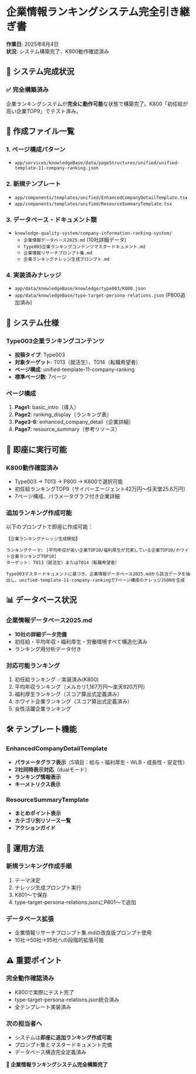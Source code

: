 # 企業情報ランキングシステム完全引き継ぎ書

**作業日**: 2025年8月4日  
**状況**: システム構築完了、K800動作確認済み

## 🎯 システム完成状況

### ✅ 完全構築済み
企業ランキングシステムが**完全に動作可能**な状態で構築完了。K800「初任給が高い企業TOP9」でテスト済み。

## 📁 作成ファイル一覧

### 1. ページ構成パターン
- `app/services/knowledgeBase/data/pageStructures/unified/unified-template-11-company-ranking.json`

### 2. 新規テンプレート
- `app/components/templates/unified/EnhancedCompanyDetailTemplate.tsx`
- `app/components/templates/unified/ResourceSummaryTemplate.tsx`

### 3. データベース・ドキュメント類
- `knowledge-quality-system/company-information-ranking-system/`
  - `企業情報データベース2025.md` (10社詳細データ)
  - `Type003企業ランキングコンテンツマスタードキュメント.md`
  - `企業情報リサーチプロンプト集.md`
  - `企業ランキングナレッジ生成プロンプト.md`

### 4. 実装済みナレッジ
- `app/data/knowledgeBase/knowledge/type003/K800.json`
- `app/data/knowledgeBase/type-target-persona-relations.json` (P800追加済み)

## 🎯 システム仕様

### Type003企業ランキングコンテンツ
- **投稿タイプ**: Type003
- **対象ターゲット**: T013（就活生）、T014（転職希望者）
- **ページ構成**: unified-template-11-company-ranking
- **標準ページ数**: 7ページ

### ページ構成
1. **Page1**: basic_intro（導入）
2. **Page2**: ranking_display（ランキング表）
3. **Page3-6**: enhanced_company_detail（企業詳細）
4. **Page7**: resource_summary（参考リソース）

## 🚀 即座に実行可能

### K800動作確認済み
- Type003 → T013 → P800 → K800で選択可能
- 初任給ランキングTOP9（サイバーエージェント42万円～任天堂25.6万円）
- 7ページ構成、パラメータグラフ付き企業詳細

### 追加ランキング作成可能
以下のプロンプトで即座に作成可能：

```
【企業ランキングナレッジ生成開始】

ランキングテーマ: [平均年収が高い企業TOP10/福利厚生が充実している企業TOP10/ホワイト企業ランキングTOP10]
ターゲット: T013（就活生）またはT014（転職希望者）

Type003マスタードキュメントに基づき、企業情報データベース2025.mdから該当データを抽出し、unified-template-11-company-rankingで7ページ構成のナレッジJSONを生成
```

## 📊 データベース状況

### 企業情報データベース2025.md
- **10社の詳細データ完備**
- 初任給・平均年収・福利厚生・労働環境すべて構造化済み
- ランキング用分析データ付き

### 対応可能ランキング
1. 初任給ランキング ✅実装済み(K800)
2. 平均年収ランキング（メルカリ1,167万円～楽天820万円）
3. 福利厚生ランキング（スコア算出式定義済み）
4. ホワイト企業ランキング（スコア算出式定義済み）
5. 女性活躍企業ランキング

## 🛠️ テンプレート機能

### EnhancedCompanyDetailTemplate
- **パラメータグラフ表示**（5項目：給与・福利厚生・WLB・成長性・安定性）
- **2社同時表示対応**（dualモード）
- **ランキング情報表示**
- **キーメトリクス表示**

### ResourceSummaryTemplate
- **まとめポイント表示**
- **カテゴリ別リソース一覧**
- **アクションガイド**

## 🔄 運用方法

### 新規ランキング作成手順
1. テーマ決定
2. ナレッジ生成プロンプト実行
3. K801～で保存
4. type-target-persona-relations.jsonにP801～で追加

### データベース拡張
- 企業情報リサーチプロンプト集.mdの改良版プロンプト使用
- 10社→50社→95社への段階的拡張可能

## ⚠️ 重要ポイント

### 完全動作確認済み
- K800で実際にテスト完了
- type-target-persona-relations.json統合済み
- 全テンプレート実装済み

### 次の担当者へ
- システムは**即座に追加ランキング作成可能**
- プロンプト集とマスタードキュメント完備
- データベース構造完全定義済み

**🎉 企業情報ランキングシステム完全構築完了**